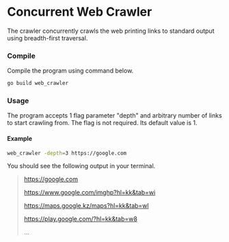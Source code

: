# Concurrent Web Crawler

The crawler concurrently crawls the web printing links to standard output using breadth-first traversal.

### Compile
Compile the program using command below.
```sh
go build web_crawler
```

### Usage
The program accepts 1 flag parameter "depth" and arbitrary number of links to start crawling from.
The flag is not required. Its default value is 1.

#### Example
```sh
web_crawler -depth=3 https://google.com
```
You should see the following output in your terminal.
> https://google.com
> 
> https://www.google.com/imghp?hl=kk&tab=wi
> 
> https://maps.google.kz/maps?hl=kk&tab=wl
> 
> https://play.google.com/?hl=kk&tab=w8
> 
> ...
